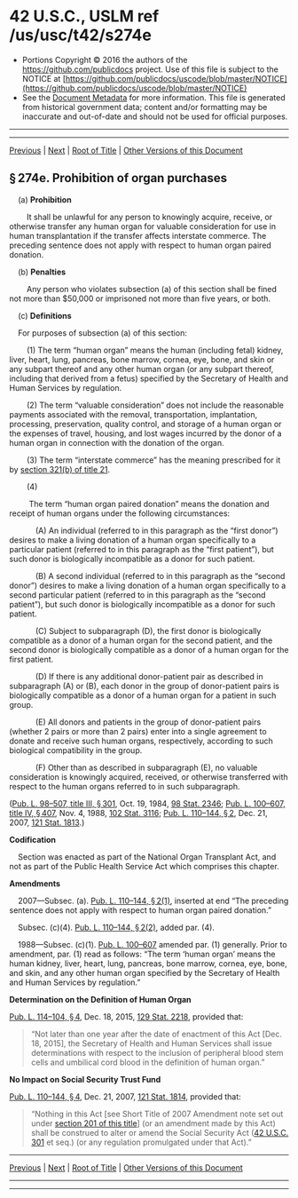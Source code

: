 ---
---

# 42 U.S.C., USLM ref /us/usc/t42/s274e

* Portions Copyright © 2016 the authors of the https://github.com/publicdocs project.
  Use of this file is subject to the NOTICE at [https://github.com/publicdocs/uscode/blob/master/NOTICE](https://github.com/publicdocs/uscode/blob/master/NOTICE)
* See the [Document Metadata](././../../../../../..//README.md) for more information.
  This file is generated from historical government data; content and/or formatting may be inaccurate and out-of-date and should not be used for official purposes.

----------
----------

[Previous](./../../../../../..//us/usc/t42/ch6A/schII/ptH/m__us_usc_t42_s274d.md) | [Next](./../../../../../..//us/usc/t42/ch6A/schII/ptH/m__us_usc_t42_s274f.md) | [Root of Title](./../../../../../../) | [Other Versions of this Document](https://publicdocs.github.io/go/links?ns=uslm&ref=%2Fus%2Fusc%2Ft42%2Fs274e)

## § 274e. Prohibition of organ purchases

    (a) __Prohibition__ 

        It shall be unlawful for any person to knowingly acquire, receive, or otherwise transfer any human organ for valuable consideration for use in human transplantation if the transfer affects interstate commerce. The preceding sentence does not apply with respect to human organ paired donation.

    (b) __Penalties__ 

        Any person who violates subsection (a) of this section shall be fined not more than $50,000 or imprisoned not more than five years, or both.

    (c) __Definitions__ 

    For purposes of subsection (a) of this section:

        (1) The term “human organ” means the human (including fetal) kidney, liver, heart, lung, pancreas, bone marrow, cornea, eye, bone, and skin or any subpart thereof and any other human organ (or any subpart thereof, including that derived from a fetus) specified by the Secretary of Health and Human Services by regulation.

        (2) The term “valuable consideration” does not include the reasonable payments associated with the removal, transportation, implantation, processing, preservation, quality control, and storage of a human organ or the expenses of travel, housing, and lost wages incurred by the donor of a human organ in connection with the donation of the organ.

        (3) The term “interstate commerce” has the meaning prescribed for it by [section 321(b) of title 21][/us/usc/t21/s321/b].

        (4)

         The term “human organ paired donation” means the donation and receipt of human organs under the following circumstances:

            (A) An individual (referred to in this paragraph as the “first donor”) desires to make a living donation of a human organ specifically to a particular patient (referred to in this paragraph as the “first patient”), but such donor is biologically incompatible as a donor for such patient.

            (B) A second individual (referred to in this paragraph as the “second donor”) desires to make a living donation of a human organ specifically to a second particular patient (referred to in this paragraph as the “second patient”), but such donor is biologically incompatible as a donor for such patient.

            (C) Subject to subparagraph (D), the first donor is biologically compatible as a donor of a human organ for the second patient, and the second donor is biologically compatible as a donor of a human organ for the first patient.

            (D) If there is any additional donor-patient pair as described in subparagraph (A) or (B), each donor in the group of donor-patient pairs is biologically compatible as a donor of a human organ for a patient in such group.

            (E) All donors and patients in the group of donor-patient pairs (whether 2 pairs or more than 2 pairs) enter into a single agreement to donate and receive such human organs, respectively, according to such biological compatibility in the group.

            (F) Other than as described in subparagraph (E), no valuable consideration is knowingly acquired, received, or otherwise transferred with respect to the human organs referred to in such subparagraph.

([Pub. L. 98–507, title III, § 301][/us/pl/98/507/s301], Oct. 19, 1984, [98 Stat. 2346][/us/stat/98/2346]; [Pub. L. 100–607, title IV, § 407][/us/pl/100/607/s407], Nov. 4, 1988, [102 Stat. 3116][/us/stat/102/3116]; [Pub. L. 110–144, § 2][/us/pl/110/144/s2], Dec. 21, 2007, [121 Stat. 1813][/us/stat/121/1813].)

 __Codification__ 

    Section was enacted as part of the National Organ Transplant Act, and not as part of the Public Health Service Act which comprises this chapter.

 __Amendments__ 

    2007—Subsec. (a). [Pub. L. 110–144, § 2(1)][/us/pl/110/144/s2/1], inserted at end “The preceding sentence does not apply with respect to human organ paired donation.”

    Subsec. (c)(4). [Pub. L. 110–144, § 2(2)][/us/pl/110/144/s2/2], added par. (4).

    1988—Subsec. (c)(1). [Pub. L. 100–607][/us/pl/100/607] amended par. (1) generally. Prior to amendment, par. (1) read as follows: “The term ‘human organ’ means the human kidney, liver, heart, lung, pancreas, bone marrow, cornea, eye, bone, and skin, and any other human organ specified by the Secretary of Health and Human Services by regulation.”

 __Determination on the Definition of Human Organ__ 

[Pub. L. 114–104, § 4][/us/pl/114/104/s4], Dec. 18, 2015, [129 Stat. 2218][/us/stat/129/2218], provided that: 

> “Not later than one year after the date of enactment of this Act \[Dec. 18, 2015\], the Secretary of Health and Human Services shall issue determinations with respect to the inclusion of peripheral blood stem cells and umbilical cord blood in the definition of human organ.”

 __No Impact on Social Security Trust Fund__ 

[Pub. L. 110–144, § 4][/us/pl/110/144/s4], Dec. 21, 2007, [121 Stat. 1814][/us/stat/121/1814], provided that: 

> “Nothing in this Act \[see Short Title of 2007 Amendment note set out under [section 201 of this title][/us/usc/t42/s201]\] (or an amendment made by this Act) shall be construed to alter or amend the Social Security Act ([42 U.S.C. 301][/us/usc/t42/s301] et seq.) (or any regulation promulgated under that Act).”

----------

[Previous](./../../../../../..//us/usc/t42/ch6A/schII/ptH/m__us_usc_t42_s274d.md) | [Next](./../../../../../..//us/usc/t42/ch6A/schII/ptH/m__us_usc_t42_s274f.md) | [Root of Title](./../../../../../../) | [Other Versions of this Document](https://publicdocs.github.io/go/links?ns=uslm&ref=%2Fus%2Fusc%2Ft42%2Fs274e)

----------
----------

[/us/usc/t21/s321/b]: https://publicdocs.github.io/go/links?ns=uslm&ref=%2Fus%2Fusc%2Ft21%2Fs321%2Fb
[/us/pl/98/507/s301]: https://publicdocs.github.io/go/links?ns=uslm&ref=%2Fus%2Fpl%2F98%2F507%2Fs301
[/us/stat/98/2346]: https://publicdocs.github.io/go/links?ns=uslm&ref=%2Fus%2Fstat%2F98%2F2346
[/us/pl/100/607/s407]: https://publicdocs.github.io/go/links?ns=uslm&ref=%2Fus%2Fpl%2F100%2F607%2Fs407
[/us/stat/102/3116]: https://publicdocs.github.io/go/links?ns=uslm&ref=%2Fus%2Fstat%2F102%2F3116
[/us/pl/110/144/s2]: https://publicdocs.github.io/go/links?ns=uslm&ref=%2Fus%2Fpl%2F110%2F144%2Fs2
[/us/stat/121/1813]: https://publicdocs.github.io/go/links?ns=uslm&ref=%2Fus%2Fstat%2F121%2F1813
[/us/pl/110/144/s2/1]: https://publicdocs.github.io/go/links?ns=uslm&ref=%2Fus%2Fpl%2F110%2F144%2Fs2%2F1
[/us/pl/110/144/s2/2]: https://publicdocs.github.io/go/links?ns=uslm&ref=%2Fus%2Fpl%2F110%2F144%2Fs2%2F2
[/us/pl/100/607]: https://publicdocs.github.io/go/links?ns=uslm&ref=%2Fus%2Fpl%2F100%2F607
[/us/pl/114/104/s4]: https://publicdocs.github.io/go/links?ns=uslm&ref=%2Fus%2Fpl%2F114%2F104%2Fs4
[/us/stat/129/2218]: https://publicdocs.github.io/go/links?ns=uslm&ref=%2Fus%2Fstat%2F129%2F2218
[/us/pl/110/144/s4]: https://publicdocs.github.io/go/links?ns=uslm&ref=%2Fus%2Fpl%2F110%2F144%2Fs4
[/us/stat/121/1814]: https://publicdocs.github.io/go/links?ns=uslm&ref=%2Fus%2Fstat%2F121%2F1814
[/us/usc/t42/s201]: https://publicdocs.github.io/go/links?ns=uslm&ref=%2Fus%2Fusc%2Ft42%2Fs201
[/us/usc/t42/s301]: https://publicdocs.github.io/go/links?ns=uslm&ref=%2Fus%2Fusc%2Ft42%2Fs301


